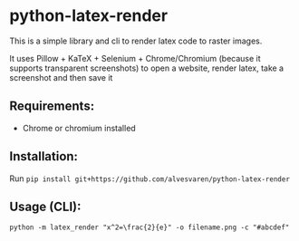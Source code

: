 # python-latex-render

This is a simple library and cli to render latex code to raster images.

It uses Pillow + KaTeX + Selenium + Chrome/Chromium (because it supports transparent screenshots) to open a website, render latex, take a screenshot and then save it

## Requirements:

-   Chrome or chromium installed

## Installation:

Run `pip install git+https://github.com/alvesvaren/python-latex-render`

## Usage (CLI):

`python -m latex_render "x^2=\frac{2}{e}" -o filename.png -c "#abcdef"`
